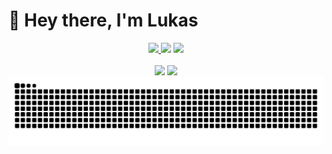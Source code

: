# 👋 Hey there, I'm Lukas

<div align="center">
  <a href="https://github.com/Nathan13888/VisitorBadgeReloaded">
    <img
      src="https://visitor-badge-reloaded.herokuapp.com/badge?page_id=lukasl-dev.lukasl-dev&logo=github&style=for-the-badge&text=Views"
    />
  </a>
  <img
    src="https://img.shields.io/github/followers/lukasl-dev?logo=github&style=for-the-badge"
  />
  <img
    src="https://img.shields.io/github/stars/lukasl-dev?affiliations=COLLABORATOR&logo=github&style=for-the-badge"
  />
</div>

<br>

<div align="center">
  <img
    src="https://github-readme-stats.vercel.app/api?username=lukasl-dev&show_icons=true"
    height="170"
  />
  <img
    src="https://github-readme-stats.vercel.app/api/top-langs/?username=lukasl-dev&layout=compact&hide=css"
    height="170"
  />
</div>

<a href="https://github.com/Platane/snk">
  <img src="https://raw.githubusercontent.com/lukasl-dev/lukasl-dev/output/github-contribution-grid-snake.svg" />
</a>
